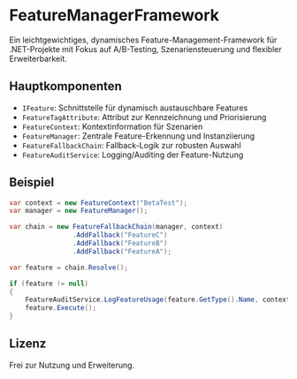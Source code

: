 # FeatureManagerFramework

Ein leichtgewichtiges, dynamisches Feature-Management-Framework für .NET-Projekte mit Fokus auf A/B-Testing, Szenariensteuerung und flexibler Erweiterbarkeit.

## Hauptkomponenten

- `IFeature`: Schnittstelle für dynamisch austauschbare Features
- `FeatureTagAttribute`: Attribut zur Kennzeichnung und Priorisierung
- `FeatureContext`: Kontextinformation für Szenarien
- `FeatureManager`: Zentrale Feature-Erkennung und Instanziierung
- `FeatureFallbackChain`: Fallback-Logik zur robusten Auswahl
- `FeatureAuditService`: Logging/Auditing der Feature-Nutzung

## Beispiel

```csharp
var context = new FeatureContext("BetaTest");
var manager = new FeatureManager();

var chain = new FeatureFallbackChain(manager, context)
                .AddFallback("FeatureC")
                .AddFallback("FeatureB")
                .AddFallback("FeatureA");

var feature = chain.Resolve();

if (feature != null)
{
    FeatureAuditService.LogFeatureUsage(feature.GetType().Name, context.ActiveScenario);
    feature.Execute();
}
```

## Lizenz

Frei zur Nutzung und Erweiterung.
